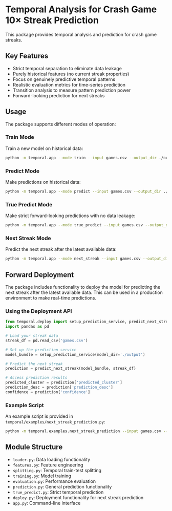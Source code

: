 # Temporal Analysis for Crash Game 10× Streak Prediction

This package provides temporal analysis and prediction for crash game streaks.

## Key Features

- Strict temporal separation to eliminate data leakage
- Purely historical features (no current streak properties)
- Focus on genuinely predictive temporal patterns
- Realistic evaluation metrics for time-series prediction
- Transition analysis to measure pattern prediction power
- Forward-looking prediction for next streaks

## Usage

The package supports different modes of operation:

### Train Mode

Train a new model on historical data:

```bash
python -m temporal.app --mode train --input games.csv --output_dir ./output
```

### Predict Mode

Make predictions on historical data:

```bash
python -m temporal.app --mode predict --input games.csv --output_dir ./output
```

### True Predict Mode

Make strict forward-looking predictions with no data leakage:

```bash
python -m temporal.app --mode true_predict --input games.csv --output_dir ./output
```

### Next Streak Mode

Predict the next streak after the latest available data:

```bash
python -m temporal.app --mode next_streak --input games.csv --output_dir ./output
```

## Forward Deployment

The package includes functionality to deploy the model for predicting the next streak after the latest available data. This can be used in a production environment to make real-time predictions.

### Using the Deployment API

```python
from temporal.deploy import setup_prediction_service, predict_next_streak
import pandas as pd

# Load your streak data
streak_df = pd.read_csv('games.csv')

# Set up the prediction service
model_bundle = setup_prediction_service(model_dir='./output')

# Predict the next streak
prediction = predict_next_streak(model_bundle, streak_df)

# Access prediction results
predicted_cluster = prediction['predicted_cluster']
prediction_desc = prediction['prediction_desc']
confidence = prediction['confidence']
```

### Example Script

An example script is provided in `temporal/examples/next_streak_prediction.py`:

```bash
python -m temporal.examples.next_streak_prediction --input games.csv --model_dir ./output
```

## Module Structure

- `loader.py`: Data loading functionality
- `features.py`: Feature engineering
- `splitting.py`: Temporal train-test splitting
- `training.py`: Model training
- `evaluation.py`: Performance evaluation
- `prediction.py`: General prediction functionality
- `true_predict.py`: Strict temporal prediction
- `deploy.py`: Deployment functionality for next streak prediction
- `app.py`: Command-line interface 